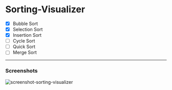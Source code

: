 # Sorting-Visualizer

- [X] Bubble Sort
- [X] Selection Sort
- [X] Insertion Sort
- [ ] Cycle Sort
- [ ] Quick Sort
- [ ] Merge Sort

---

### Screenshots

![screenshot-sorting-visualizer](https://github.com/Karan-Semwal/Sorting-Visualizer/assets/96228962/b287e483-45c4-420d-8641-b330034d62d1)

